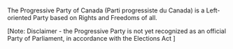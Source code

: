 #

The Progressive Party of Canada (Parti progressiste du Canada) is a Left-oriented Party based on Rights and Freedoms of all.

\[Note: Disclaimer - the Progressive Party is not yet recognized as an official Party of Parliament, in accordance with the Elections Act \]
